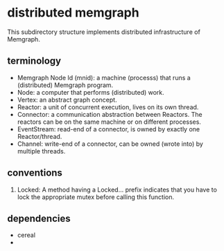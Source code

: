 
# distributed memgraph

This subdirectory structure implements distributed infrastructure of Memgraph.

## terminology

* Memgraph Node Id (mnid): a machine (processs) that runs a (distributed) Memgraph program.
* Node: a computer that performs (distributed) work.
* Vertex: an abstract graph concept.
* Reactor: a unit of concurrent execution, lives on its own thread.
* Connector: a communication abstraction between Reactors. The reactors can be on the same machine or on different processes.
* EventStream: read-end of a connector, is owned by exactly one Reactor/thread.
* Channel: write-end of a connector, can be owned (wrote into) by multiple threads.

## conventions

1. Locked: A method having a Locked... prefix indicates that you
have to lock the appropriate mutex before calling this function.

## dependencies

* cereal
* <other memgraph dependencies>